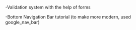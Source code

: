 -Validation system with the help of forms

-Bottom Navigation Bar tutorial (to make more modern, used google_nav_bar)
